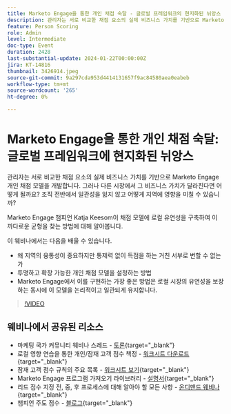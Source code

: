 ```yaml
---
title: Marketo Engage을 통한 개인 채점 숙달 - 글로벌 프레임워크의 현지화된 뉘앙스
description: 관리자는 서로 비교한 채점 요소의 실제 비즈니스 가치를 기반으로 Marketo Engage 개인 채점 모델을 개발합니다. 그러나 다른 시장에서 그 비즈니스 가치가 달라진다면 어떻게 될까요? 조직 전반에서 일관성을 잃지 않고 어떻게 지역에 영향을 미칠 수 있습니까? 채점 모델에 로컬 유연성을 구축하여 균형을 찾는 방법에 대해 알아봅니다.
feature: Person Scoring
role: Admin
level: Intermediate
doc-type: Event
duration: 2428
last-substantial-update: 2024-01-22T00:00:00Z
jira: KT-14816
thumbnail: 3426914.jpeg
source-git-commit: 9a297cda953d4414131657f9ac84580aea0eabeb
workflow-type: tm+mt
source-wordcount: '265'
ht-degree: 0%

---
```



# Marketo Engage을 통한 개인 채점 숙달: 글로벌 프레임워크에 현지화된 뉘앙스

관리자는 서로 비교한 채점 요소의 실제 비즈니스 가치를 기반으로 Marketo Engage 개인 채점 모델을 개발합니다. 그러나 다른 시장에서 그 비즈니스 가치가 달라진다면 어떻게 될까요? 조직 전반에서 일관성을 잃지 않고 어떻게 지역에 영향을 미칠 수 있습니까?

Marketo Engage 챔피언 Katja Keesom이 채점 모델에 로컬 유연성을 구축하여 이 까다로운 균형을 찾는 방법에 대해 알아봅니다.

이 웨비나에서는 다음을 배울 수 있습니다.

* 왜 지역의 융통성이 중요하지만 통제력 없이 득점을 하는 거친 서부로 변할 수 없는가
* 투명하고 확장 가능한 개인 채점 모델을 설정하는 방법
* Marketo Engage에서 이를 구현하는 가장 좋은 방법은 로컬 시장의 유연성을 보장하는 동시에 이 모델을 논리적이고 일관되게 유지합니다.

>[!VIDEO](https://video.tv.adobe.com/v/3426914/?learn=on)

## 웨비나에서 공유된 리소스

* 마케팅 국가 커뮤니티 웨비나 스레드 - [토론](https://nation.marketo.com/t5/product-discussions/learn-from-your-peers-webinar-person-scoring-mastery-with/m-p/343084#M194864){target="_blank"}
* 로컬 영향 연습을 통한 개인/잠재 고객 점수 책정 - [워크시트 다운로드](../../assets/marketo/build-scoring-model-and-local-flexibility-scoring-worksheet.docx){target="_blank"}
* 잠재 고객 점수 규칙의 주요 목록 - [워크시트 보기](https://go.marketo.com/rs/561-HYG-937/images/Marketo-Lead-Scoring.pdf){target="_blank"}
* Marketo Engage 프로그램 가져오기 라이브러리 - [설명서](https://experienceleague.adobe.com/docs/marketo/using/product-docs/core-marketo-concepts/programs/program-library/program-import-library-overview.html){target="_blank"}
* 리드 점수 지정 전, 중, 후 프로세스에 대해 알아야 할 모든 사항 - [온디맨드 웨비나](https://business.adobe.com/summit/2020/all-about-the-before-during-and-after-of-lead-scoring.html){target="_blank"}
* 챔피언 주도 점수 - [블로그](https://nation.marketo.com/t5/product-blogs/marketo-success-series-lead-scoring/ba-p/309849){target="_blank"}
